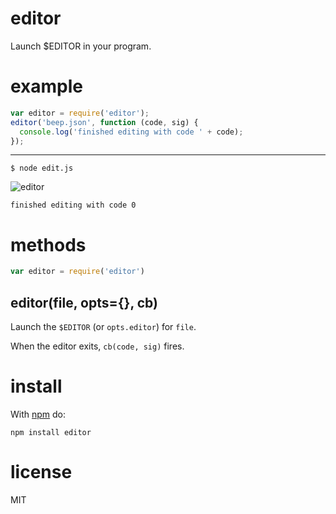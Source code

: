 editor
======

Launch $EDITOR in your program.

example
=======

```js
var editor = require('editor');
editor('beep.json', function (code, sig) {
  console.log('finished editing with code ' + code);
});
```

***

```
$ node edit.js
```

![editor](http://substack.net/images/screenshots/editor.png)

```
finished editing with code 0
```

methods
=======

``` js
var editor = require('editor')
```

editor(file, opts={}, cb)
-------------------------

Launch the `$EDITOR` (or `opts.editor`) for `file`.

When the editor exits, `cb(code, sig)` fires.

install
=======

With [npm](http://npmjs.org) do:

```
npm install editor
```

license
=======

MIT
